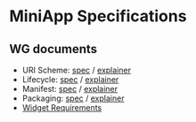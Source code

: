 # MiniApp Specifications

## WG documents

* URI Scheme: [spec](https://w3c.github.io/miniapp/specs/uri/) / [explainer](https://github.com/w3c/miniapp/blob/gh-pages/specs/uri/docs/explainer.md)
* Lifecycle: [spec](https://w3c.github.io/miniapp-lifecycle/) / [explainer](@@)
* Manifest: [spec](https://w3c.github.io/miniapp-manifest/) / [explainer](@@)
* Packaging: [spec](https://w3c.github.io/miniapp-packaging/) / [explainer](@@)
* [Widget Requirements](https://w3c.github.io/miniapp-widget-req/)
